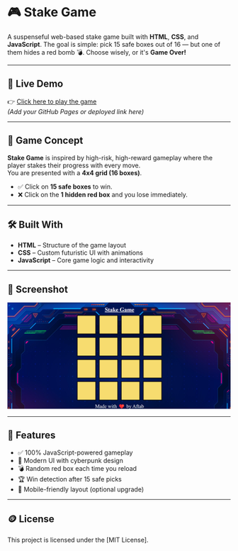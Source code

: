 # 🎮 Stake Game

A suspenseful web-based stake game built with **HTML**, **CSS**, and **JavaScript**. The goal is simple: pick 15 safe boxes out of 16 — but one of them hides a red bomb 💣. Choose wisely, or it's **Game Over!**

---

## 🚀 Live Demo

👉 [Click here to play the game](https://aftabalammansoori.github.io/Stake-Game/)  
*(Add your GitHub Pages or deployed link here)*

---

## 🧠 Game Concept

**Stake Game** is inspired by high-risk, high-reward gameplay where the player stakes their progress with every move.  
You are presented with a **4x4 grid (16 boxes)**.  
- ✅ Click on **15 safe boxes** to win.
- ❌ Click on the **1 hidden red box** and you lose immediately.

---

## 🛠️ Built With

- **HTML** – Structure of the game layout  
- **CSS** – Custom futuristic UI with animations  
- **JavaScript** – Core game logic and interactivity

---

## 📸 Screenshot

![Stake Game Screenshot](https://github.com/aftabalammansoori/Stake-Game/blob/main/images/Screenshot%202025-04-18%20064948.png)  


---

## 🧩 Features

- ✅ 100% JavaScript-powered gameplay
- 🎨 Modern UI with cyberpunk design
- 💣 Random red box each time you reload
- 🏆 Win detection after 15 safe picks
- 📱 Mobile-friendly layout (optional upgrade)

---

## 🪙 License

This project is licensed under the [MIT License].


